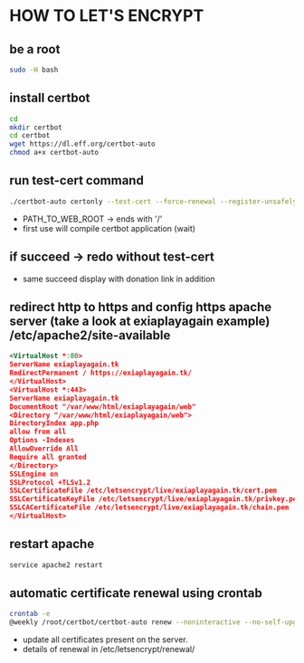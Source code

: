 HOW TO LET'S ENCRYPT
====================

be a root
---------
```bash
sudo -H bash
```

install certbot
---------------
```bash
cd
mkdir certbot
cd certbot
wget https://dl.eff.org/certbot-auto
chmod a+x certbot-auto
```

run test-cert command 
--------------------
```bash
./certbot-auto certonly --test-cert --force-renewal --register-unsafely-without-email --agree-tos --no-self-upgrade --webroot -w [PATH_TO_WEB_ROOT] -d [WEBSITE_DNS]
```
- PATH_TO_WEB_ROOT -> ends with '/'
- first use will compile certbot application (wait)

if succeed -> redo without test-cert
------------------------------------
- same succeed display with donation link in addition

redirect http to https and config https apache server (take a look at exiaplayagain example) /etc/apache2/site-available
------------------------------------------------------------------------------------------------------------------------
```xml
<VirtualHost *:80>
ServerName exiaplayagain.tk
RedirectPermanent / https://exiaplayagain.tk/
</VirtualHost>
<VirtualHost *:443>
ServerName exiaplayagain.tk
DocumentRoot "/var/www/html/exiaplayagain/web"
<Directory "/var/www/html/exiaplayagain/web">
DirectoryIndex app.php
allow from all
Options -Indexes
AllowOverride All
Require all granted
</Directory>
SSLEngine on
SSLProtocol +TLSv1.2
SSLCertificateFile /etc/letsencrypt/live/exiaplayagain.tk/cert.pem
SSLCertificateKeyFile /etc/letsencrypt/live/exiaplayagain.tk/privkey.pem
SSLCACertificateFile /etc/letsencrypt/live/exiaplayagain.tk/chain.pem
</VirtualHost>
```

restart apache
--------------
```bash
service apache2 restart
```

automatic certificate renewal using crontab
-------------------------------------------
```bash
crontab -e
@weekly /root/certbot/certbot-auto renew --noninteractive --no-self-upgrade ; /usr/sbin/service apache2 restart
```
- update all certificates present on the server.
- details of renewal in /etc/letsencrypt/renewal/